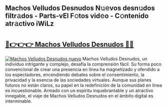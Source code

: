 ## Machos Velludos Desnudos N𝚞𝚎vos desn𝚞dos filtr𝚊dos - Parts-vEl F𝚘tos vid𝚎o - C𝚘ntenido atr𝚊ctivo iWiLz

# <h2><a href="http://mb43nns.tromn.icu/?c=Machos+Velludos+Desnudos">🔗👉👉👉 Machos Velludos Desnudos 🔗🔗</a></h2>

[![Machos Velludos Desnudos nuevo](https://i.imgur.com/pEAQMta.gif)](http://mb43nns.tromn.icu/?c=Machos+Velludos+Desnudos)
Machos Velludos Desnudos, un individuo intrigante y complejo, desafía la comprensión fácil. Su forma poco convencional de crear una presencia en línea ha magnetizado y ofendido a los espectadores, encendiendo debates sobre el consentimiento, la privacidad y la esencia de las sociedades virtuales. Aunque sus planes futuros no están claros, su papel en la redefinición de la comunidad en línea es incuestionable. Armado con un espíritu inquebrantable y un atractivo innegable, el viaje de Machos Velludos Desnudos en el ámbito digital es interminable.
